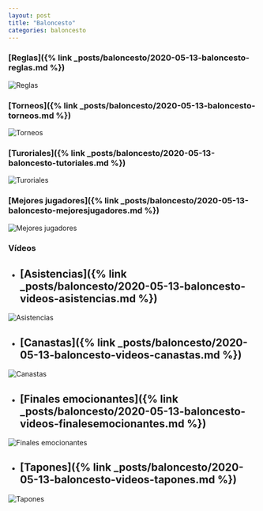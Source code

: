 ```yaml
---
layout: post
title: "Baloncesto"
categories: baloncesto
---
```


### [Reglas]({% link _posts/baloncesto/2020-05-13-baloncesto-reglas.md %})

![Reglas](../images/baloncesto_reglas_pestana.jpg)


### [Torneos]({% link _posts/baloncesto/2020-05-13-baloncesto-torneos.md %})

![Torneos](../images/baloncesto_torneos_pestana.jpg)


### [Turoriales]({% link _posts/baloncesto/2020-05-13-baloncesto-tutoriales.md %})

![Turoriales](../images/tutorial_pestana.png)


### [Mejores jugadores]({% link _posts/baloncesto/2020-05-13-baloncesto-mejoresjugadores.md %})

![Mejores jugadores](../images/baloncesto-mejoresjugadores-pestana.jpg)


### Vídeos
- ## [Asistencias]({% link _posts/baloncesto/2020-05-13-baloncesto-videos-asistencias.md %})

![Asistencias](../images/baloncesto_videos_asistencias_pestana.jpg)


- ## [Canastas]({% link _posts/baloncesto/2020-05-13-baloncesto-videos-canastas.md %})

![Canastas](../images/baloncesto_videos_canastas_pestana.jpg)


- ## [Finales emocionantes]({% link _posts/baloncesto/2020-05-13-baloncesto-videos-finalesemocionantes.md %})

![Finales emocionantes](../images/baloncesto_videos_finalesemocionantes_pestana.jpg)


- ## [Tapones]({% link _posts/baloncesto/2020-05-13-baloncesto-videos-tapones.md %})

![Tapones](../images/baloncesto_videos_tapones_pestana.jpg)








